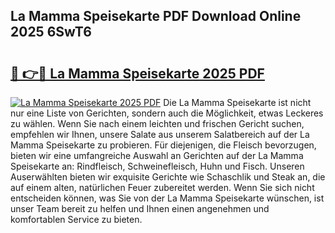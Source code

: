 ## La Mamma Speisekarte PDF Download Online 2025 6SwT6

# <h2><a href="http://gc8opwx.nevu.top/?p=La+Mamma+Speisekarte">🔗 👉🔴 La Mamma Speisekarte 2025 PDF</a></h2>

[![La Mamma Speisekarte 2025 PDF](https://i.imgur.com/dBaPXMq.png)](http://gc8opwx.nevu.top/?p=La+Mamma+Speisekarte)
Die La Mamma Speisekarte ist nicht nur eine Liste von Gerichten, sondern auch die Möglichkeit, etwas Leckeres zu wählen. Wenn Sie nach einem leichten und frischen Gericht suchen, empfehlen wir Ihnen, unsere Salate aus unserem Salatbereich auf der La Mamma Speisekarte zu probieren. Für diejenigen, die Fleisch bevorzugen, bieten wir eine umfangreiche Auswahl an Gerichten auf der La Mamma Speisekarte an: Rindfleisch, Schweinefleisch, Huhn und Fisch. Unseren Auserwählten bieten wir exquisite Gerichte wie Schaschlik und Steak an, die auf einem alten, natürlichen Feuer zubereitet werden. Wenn Sie sich nicht entscheiden können, was Sie von der La Mamma Speisekarte wünschen, ist unser Team bereit zu helfen und Ihnen einen angenehmen und komfortablen Service zu bieten.
